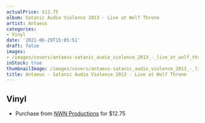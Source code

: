 ```yaml
---
actualPrice: $12.75
album: Satanic Audio Violence 2013 - Live at Wolf Throne
artist: Antaeus
categories:
- Vinyl
date: '2021-06-29T15:05:51'
draft: false
images:
- /images/covers/antaeus-satanic_audio_violence_2013_-_live_at_wolf_throne.jpg
inStock: true
thumbnailImage: /images/covers/antaeus-satanic_audio_violence_2013_-_live_at_wolf_throne-thumb.jpg
title: Antaeus - Satanic Audio Violence 2013 - Live at Wolf Throne
---
```


## Vinyl
* Purchase from [NWN Productions](http://shop.nwnprod.com/index.php?route=product/product&path=75&product_id=2322&sort=pd.name&order=ASC) for $12.75
